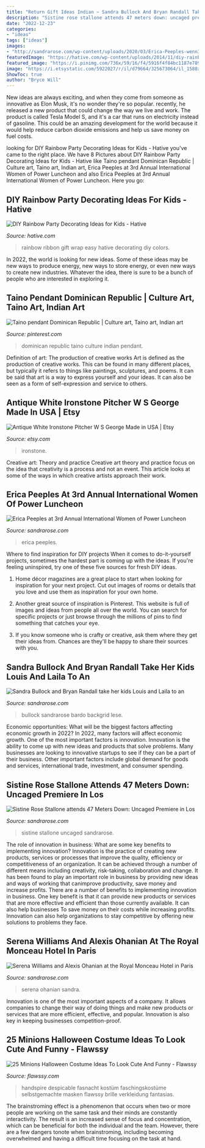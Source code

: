 ```yaml
---
title: "Return Gift Ideas Indian ~ Sandra Bullock And Bryan Randall Take Her Kids Louis And Laila To An"
description: "Sistine rose stallone attends 47 meters down: uncaged premiere in los"
date: "2022-12-23"
categories:
- "ideas"
tags: ["ideas"]
images:
- "http://sandrarose.com/wp-content/uploads/2020/03/Erica-Peeples-wenn37679647.jpg"
featuredImage: "https://hative.com/wp-content/uploads/2014/11/diy-rainbow-party-decorating-ideas/13-easy-rainbow-ribbon-gift-wrap.jpg"
featured_image: "https://i.pinimg.com/736x/59/16/f4/5916f4f84bc1187e789d88d2a7dc3858--dominican-republic-caribbean.jpg"
image: "https://i.etsystatic.com/5922027/r/il/d79664/325673064/il_1588xN.325673064.jpg"
ShowToc: true
author: "Bryce Will"
---
```



New ideas are always exciting, and when they come from someone as innovative as Elon Musk, it's no wonder they're so popular. recently, he released a new product that could change the way we live and work. The product is called Tesla Model S, and it's a car that runs on electricity instead of gasoline. This could be an amazing development for the world because it would help reduce carbon dioxide emissions and help us save money on fuel costs.

	

		
looking for DIY Rainbow Party Decorating Ideas for Kids - Hative you've came to the right place. We have 8 Pictures about DIY Rainbow Party Decorating Ideas for Kids - Hative like Taino pendant Dominican Republic | Culture art, Taino art, Indian art, Erica Peeples at 3rd Annual International Women of Power Luncheon and also Erica Peeples at 3rd Annual International Women of Power Luncheon. Here you go:
		
    
## DIY Rainbow Party Decorating Ideas For Kids - Hative

<img loading=lazy src="https://hative.com/wp-content/uploads/2014/11/diy-rainbow-party-decorating-ideas/13-easy-rainbow-ribbon-gift-wrap.jpg" onerror="this.onerror=null;this.src='https://tse1.mm.bing.net/th?id=OIP.Jh9i7jdrY48ydNu8rUeegQHaLG&amp;pid=15.1';" alt="DIY Rainbow Party Decorating Ideas for Kids - Hative">

_Source: hative.com_

>rainbow ribbon gift wrap easy hative decorating diy colors. 

	

In 2022, the world is looking for new ideas. Some of these ideas may be new ways to produce energy, new ways to store energy, or even new ways to create new industries. Whatever the idea, there is sure to be a bunch of people who are interested in exploring it.

    
## Taino Pendant Dominican Republic | Culture Art, Taino Art, Indian Art

<img loading=lazy src="https://i.pinimg.com/736x/59/16/f4/5916f4f84bc1187e789d88d2a7dc3858--dominican-republic-caribbean.jpg" onerror="this.onerror=null;this.src='https://tse3.mm.bing.net/th?id=OIP.ocE56mkKv949iCkzTvu2xgHaJ3&amp;pid=15.1';" alt="Taino pendant Dominican Republic | Culture art, Taino art, Indian art">

_Source: pinterest.com_

>dominican republic taino culture indian pendant. 

	

Definition of art: The production of creative works
Art is defined as the production of creative works. This can be found in many different places, but typically it refers to things like paintings, sculptures, and poems. It can be said that art is a way to express yourself and your ideas. It can also be seen as a form of self-expression and service to others.

    
## Antique White Ironstone Pitcher W S George Made In USA | Etsy

<img loading=lazy src="https://i.etsystatic.com/5922027/r/il/d79664/325673064/il_1588xN.325673064.jpg" onerror="this.onerror=null;this.src='https://tse3.mm.bing.net/th?id=OIP.Kia88OgUbONmDMYzND5NEQHaKA&amp;pid=15.1';" alt="Antique White Ironstone Pitcher W S George Made in USA | Etsy">

_Source: etsy.com_

>ironstone. 

	

Creative art: Theory and practice
Creative art theory and practice focus on the idea that creativity is a process and not an event. This article looks at some of the ways in which creative artists approach their work.

    
## Erica Peeples At 3rd Annual International Women Of Power Luncheon

<img loading=lazy src="http://sandrarose.com/wp-content/uploads/2020/03/Erica-Peeples-wenn37679647.jpg" onerror="this.onerror=null;this.src='https://tse2.mm.bing.net/th?id=OIP.gLTMsjQdG7thGuSxHPNZPAHaLH&amp;pid=15.1';" alt="Erica Peeples at 3rd Annual International Women of Power Luncheon">

_Source: sandrarose.com_

>erica peeples. 

	

Where to find inspiration for DIY projects
When it comes to do-it-yourself projects, sometimes the hardest part is coming up with the ideas. If you're feeling uninspired, try one of these five sources for fresh DIY ideas.
1. Home décor magazines are a great place to start when looking for inspiration for your next project. Cut out images of rooms or details that you love and use them as inspiration for your own home.

2. Another great source of inspiration is Pinterest. This website is full of images and ideas from people all over the world. You can search for specific projects or just browse through the millions of pins to find something that catches your eye.

3. If you know someone who is crafty or creative, ask them where they get their ideas from. Chances are they'll be happy to share their sources with you.


    
## Sandra Bullock And Bryan Randall Take Her Kids Louis And Laila To An

<img loading=lazy src="http://sandrarose.com/wp-content/uploads/2020/02/sandra-bullock-louis-BG-650x952.jpg" onerror="this.onerror=null;this.src='https://tse3.mm.bing.net/th?id=OIP.0STUTyAPDUBRJ8GQfjMbyAHaK2&amp;pid=15.1';" alt="Sandra Bullock and Bryan Randall take her kids Louis and Laila to an">

_Source: sandrarose.com_

>bullock sandrarose bardo backgrid lese. 

	

Economic opportunities: What will be the biggest factors affecting economic growth in 2022?
In 2022, many factors will affect economic growth. One of the most important factors is innovation. Innovation is the ability to come up with new ideas and products that solve problems. Many businesses are looking to innovative startups to see if they can be a part of their business. Other important factors include global demand for goods and services, international trade, investment, and consumer spending.

    
## Sistine Rose Stallone Attends 47 Meters Down: Uncaged Premiere In Los

<img loading=lazy src="http://sandrarose.com/wp-content/uploads/2019/08/Sistine-Rose-Stallone-wenn36841779-768x1204.jpg" onerror="this.onerror=null;this.src='https://tse3.mm.bing.net/th?id=OIP.S-_fFGwugXm_LOntuUCF6AHaLn&amp;pid=15.1';" alt="Sistine Rose Stallone attends 47 Meters Down: Uncaged Premiere in Los">

_Source: sandrarose.com_

>sistine stallone uncaged sandrarose. 

	

The role of innovation in business: What are some key benefits to implementing innovation?
Innovation is the practice of creating new products, services or processes that improve the quality, efficiency or competitiveness of an organization. It can be achieved through a number of different means including creativity, risk-taking, collaboration and change. It has been found to play an important role in business by providing new ideas and ways of working that canimprove productivity, save money and increase profits.
There are a number of benefits to implementing innovation in business. One key benefit is that it can provide new products or services that are more effective and efficient than those currently available. It can also help businesses To save money on their costs while increasing profits. Innovation can also help organizations to stay competitive by offering new solutions to problems they face.

    
## Serena Williams And Alexis Ohanian At The Royal Monceau Hotel In Paris

<img loading=lazy src="http://sandrarose.com/wp-content/uploads/2018/06/wenn34341321.jpg" onerror="this.onerror=null;this.src='https://tse4.mm.bing.net/th?id=OIP.Pz19Z_8aTljd8KkdAf_rMAHaK2&amp;pid=15.1';" alt="Serena Williams and Alexis Ohanian at the Royal Monceau Hotel in Paris">

_Source: sandrarose.com_

>serena ohanian sandra. 

	

Innovation is one of the most important aspects of a company. It allows companies to change their way of doing things and make new products or services that are more efficient, effective, and popular. Innovation is also key in keeping businesses competition-proof.

    
## 25 Minions Halloween Costume Ideas To Look Cute And Funny - Flawssy

<img loading=lazy src="https://www.flawssy.com/wp-content/uploads/2016/06/Minion-Costume-sibling.jpg" onerror="this.onerror=null;this.src='https://tse4.mm.bing.net/th?id=OIP.S210hlJzHc0O2po5wlpoYgHaJ6&amp;pid=15.1';" alt="25 Minions Halloween Costume Ideas To Look Cute And Funny - Flawssy">

_Source: flawssy.com_

>handspire despicable fasnacht kostüm faschingskostüme selbstgemachte masken flawssy brille verkleidung fantasias. 

	

The brainstroming effect is a phenomenon that occurs when two or more people are working on the same task and their minds are constantly interactivity. The result is an increased sense of focus and concentration, which can be beneficial for both the individual and the team. However, there are a few dangers tonote when brainstroming, including becoming overwhelmed and having a difficult time focusing on the task at hand.

